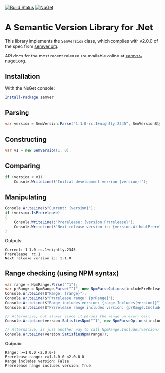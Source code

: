 [![Build Status](https://ci.appveyor.com/api/projects/status/kek3h7gflo3qqidb/branch/master?svg=true)](https://ci.appveyor.com/project/maxhauser/semver/branch/master)
[![NuGet](https://img.shields.io/nuget/v/semver.svg)](https://www.nuget.org/packages/semver/)

A Semantic Version Library for .Net
===================================

This library implements the `SemVersion` class, which
complies with v2.0.0 of the spec from [semver.org](http://semver.org).

API docs for the most recent release are available online at [semver-nuget.org](https://semver-nuget.org/).

## Installation

With the NuGet console:

```powershell
Install-Package semver
```

## Parsing

```csharp
var version = SemVersion.Parse("1.1.0-rc.1+nightly.2345", SemVersionStyles.Strict);
```

## Constructing

```csharp
var v1 = new SemVersion(1, 0);
```

## Comparing

```csharp
if (version < v1)
    Console.WriteLine($"Initial development version {version}!");
```

## Manipulating

```csharp
Console.WriteLine($"Current: {version}");
if (version.IsPrerelease)
{
    Console.WriteLine($"Prerelease: {version.Prerelease}");
    Console.WriteLine($"Next release version is: {version.WithoutPrereleaseOrMetadata()}");
}
```

Outputs:

```text
Current: 1.1.0-rc.1+nightly.2345
Prerelease: rc.1
Next release version is: 1.1.0
```

## Range checking (using NPM syntax)

```csharp
var range = NpmRange.Parse("^1");
var prRange = NpmRange.Parse("^1", new NpmParseOptions(includePreRelease: true));
Console.WriteLine($"Range: {range}");
Console.WriteLine($"Prerelease range: {prRange}");
Console.WriteLine($"Range includes version: {range.Includes(version)}");
Console.WriteLine($"Prerelease range includes version: {prRange.Includes(version)}");

// Alternative, but slower since it parses the range on every call
Console.WriteLine(version.SatisfiesNpm("^1", new NpmParseOptions(includePreRelease: true)));

// Alternative, is just another way to call NpmRange.Includes(version)
Console.WriteLine(version.SatisfiesNpm(range));
```

Outputs:

```text
Range: >=1.0.0 <2.0.0-0
Prerelease range: >=1.0.0-0 <2.0.0-0
Range includes version: False
Prerelease range includes version: True
```